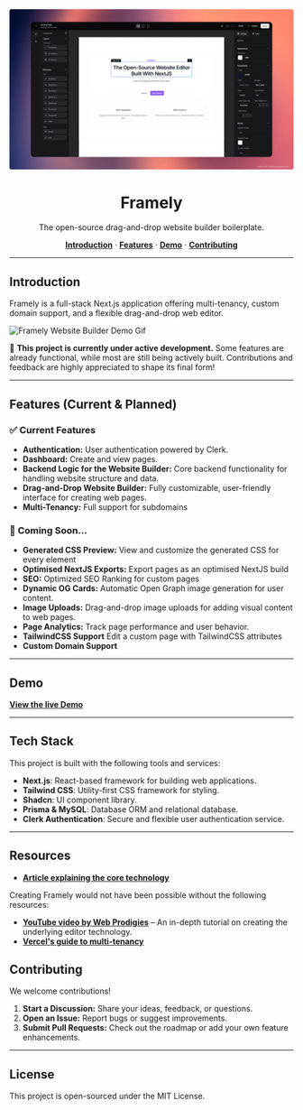 <img alt="Framely Website Builder" src="/public/thumbnail.png">
<h1 align="center">Framely</h1>  
<p align="center">The open-source drag-and-drop website builder boilerplate.</p>

<p align="center">
  <a href="#introduction"><strong>Introduction</strong></a> ·
  <a href="#features-current--planned"><strong>Features</strong></a> ·
  <a href="#demo"><strong>Demo</strong></a> ·
  <a href="#contributing"><strong>Contributing</strong></a>
</p>

---

## Introduction

Framely is a full-stack Next.js application offering multi-tenancy, custom domain support, and a flexible drag-and-drop web editor.

<img alt="Framely Website Builder Demo Gif" src="/public/demo.gif">

🚧 **This project is currently under active development.** Some features are already functional, while most are still being actively built. Contributions and feedback are highly appreciated to shape its final form!

---

## Features (Current & Planned)

### ✅ **Current Features**

- **Authentication:** User authentication powered by Clerk.
- **Dashboard:** Create and view pages.
- **Backend Logic for the Website Builder:** Core backend functionality for handling website structure and data.
- **Drag-and-Drop Website Builder:** Fully customizable, user-friendly interface for creating web pages.
- **Multi-Tenancy:** Full support for subdomains

### 🚀 **Coming Soon...**

- **Generated CSS Preview:** View and customize the generated CSS for every element
- **Optimised NextJS Exports:** Export pages as an optimised NextJS build
- **SEO:** Optimized SEO Ranking for custom pages
- **Dynamic OG Cards:** Automatic Open Graph image generation for user content.
- **Image Uploads:** Drag-and-drop image uploads for adding visual content to web pages.
- **Page Analytics:** Track page performance and user behavior.
- **TailwindCSS Support** Edit a custom page with TailwindCSS attributes
- **Custom Domain Support**

---

## Demo

[**View the live Demo**](https://framely.site)

---

## Tech Stack

This project is built with the following tools and services:

- **Next.js**: React-based framework for building web applications.
- **Tailwind CSS**: Utility-first CSS framework for styling.
- **Shadcn**: UI component library.
- **Prisma & MySQL**: Database ORM and relational database.
- **Clerk Authentication**: Secure and flexible user authentication service.

---

## Resources

- [**Article explaining the core technology**](https://dev.to/belastrittmatter/building-a-nextjs-website-editor-bj3)

Creating Framely would not have been possible without the following resources:

- [**YouTube video by Web Prodigies**](https://www.youtube.com/watch?v=6omuUOZcWL0&t=49054s) – An in-depth tutorial on creating the underlying editor technology.
- [**Vercel's guide to multi-tenancy**](https://vercel.com/guides/nextjs-multi-tenant-application)

## Contributing

We welcome contributions!

1. **Start a Discussion:** Share your ideas, feedback, or questions.
2. **Open an Issue:** Report bugs or suggest improvements.
3. **Submit Pull Requests:** Check out the roadmap or add your own feature enhancements.

---

## License

This project is open-sourced under the MIT License.
